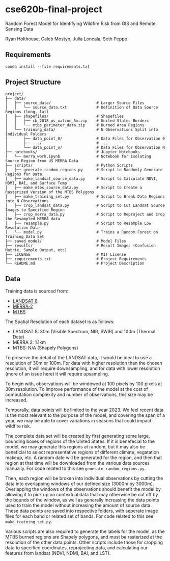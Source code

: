 # cse620b-final-project
Random Forest Model for Identifying Wildfire Risk from GIS and Remote Sensing Data 

Ryan Holthouse, Caleb Mostyn, Julia Loncala, Seth Peppo

## Requirements
```
conda install --file requirements.txt
```

## Project Structure
```
project/
├── data/
│   ├── source_data/                    # Larger Source Files
│   │   └── source_data.txt             # Definition of Data Source Regions (long, lat)
│   ├── shapefiles/                     # Shapefiles
│   │   ├── cb_2018_us_nation_5m.zip    # United States Borders
│   │   └── mtbs_perimeter_data.zip     # Burned Area Regions
│   └── training_data/                  # N Observations Split into Individual Folders
│       ├── data_point_0/               # Data Files for Observation 0
│       ├── .../                        # ...
│       └── data_point_n/               # Data Files for Observation N
├── notebooks/                          # Jupyter Notebooks
│   └── merra_work.ipynb                # Notebook for Isolating Source Region from US MERRA Data
├── scripts/                            # Python Scripts
│   ├── generate_random_regions.py      # Script to Randomly Generate Regions for Data
│   ├── make_landsat_source_data.py     # Script to Calculate NDVI, NDMI, BAI, and Surface Temp
│   ├── make_mtbs_source_data.py        # Script to Create a Rasterized Version of the MTBS Polygons
│   ├── make_training_set.py            # Script to Break Data Regions into N Observations
│   ├── crop_landsat_data.py            # Script to Cut Landsat Source Images to Specified Region
│   ├── crop_merra_data.py              # Script to Reproject and Crop the Resampled MERRA data
│   ├── resample.py                     # Script to Resample Low Resolution Data
│   └── model.py                        # Trains a Random Forest on Training Data Set
├── saved_model/                        # Model Files
├── results/                            # Result Images (Confusion Matrix, Sample Output, etc)
├── LICENSE                             # MIT License
├── requirements.txt                    # Project Requirements
└── README.md                           # Project Description
```

## Data
Training data is sourced from:
- [LANDSAT 8](https://landsat.gsfc.nasa.gov/satellites/landsat-8/)
- [MERRA-2](https://gmao.gsfc.nasa.gov/reanalysis/merra-2/)
- [MTBS](https://www.mtbs.gov/)

The Spatial Resolution of each dataset is as follows:
- LANDSAT 8: 30m (Visible Spectrum, NIR, SWIR) and 100m (Thermal Data)
- MERRA 2: 1.1km
- MTBS: N/A (Shapely Polygons)

To preserve the detail of the LANDSAT data, it would be ideal to use a resolution of 30m or 100m. For data with higher resolution than the chosen resolution, it will require downsampling, and for data with lower resolution (more of an issue here) it will require upsampling.

To begin with, observations will be windowed at 100 pixels by 100 pixels at 30m resolution. To improve performance of the model at the cost of computation complexity and number of observations, this size may be increased.

Temporally, data points will be limited to the year 2023. We feel recent data is the most relevant to the purpose of the model, and covering the span of a year, we may be able to cover variations in seasons that could impact wildfire risk.

The complete data set will be created by first generating some large, bounding boxes of regions of the United States. If it is benefecial to the model, we may generate this regions at random, but it may also be beneficial to select representative regions of different climate, vegatation makeup, etc. A random date will be generated for the region, and then that region at that time will be downloaded from the various data sources manually. For code related to this see `generate_random_regions.py`.

Then, each region will be broken into individual observations by cutting the data into overlapping windows of our defined size (3000m by 3000m). Overlapping the windows of the observations should benefit the model by allowing it to pick up on contextual data that may otherwise be cut off by the bounds of the window, as well as generally increasing the data points used to train the model without increasing the amount of source data. These data points are saved into respective folders, with seperate image files for each band or related set of bands. For code related to this see `make_training_set.py`.

Various scripts are also required to generate the labels for the model, as the MTBS burned regions are Shapely polygons, and must be rasterized at the resolution of the other data points. Other scripts include those for cropping data to specified coordinates, reprojecting data, and calculating our features from landsat (NDVI, NDMI, BAI, and LST).
